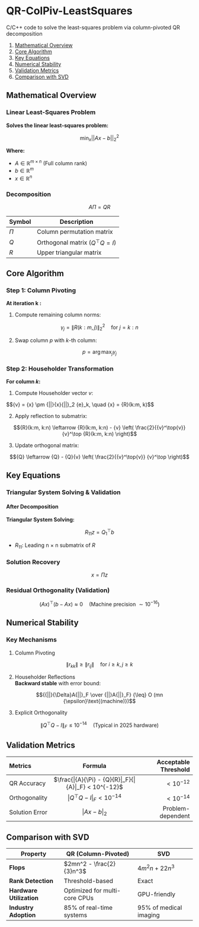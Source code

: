# QR-ColPiv-LeastSquares
C/C++ code to solve the least-squares problem via column-pivoted QR decomposition

1. [Mathematical Overview](#mathematical-overview)
2. [Core Algorithm](#core-algorithm)
3. [Key Equations](#key-equations)
4. [Numerical Stability](#numerical-stability)
5. [Validation Metrics](#validation-metrics)
6. [Comparison with SVD](#comparison-with-svd)


## Mathematical Overview  

### Linear Least-Squares Problem  

&zwnj;**Solves the linear least-squares problem:**&zwnj;

$$\min_{{x}} {||}{A}{x} - {b}{||}_2^2$$


&zwnj;**Where:**&zwnj;
- ${A} \in \mathbb{R}^{m \times n}$ (Full column rank)  
- ${b} \in \mathbb{R}^{m}$  
- ${x} \in \mathbb{R}^{n}$  

### Decomposition  
$${A}{\Pi} = {Q}{R}$$  

| Symbol                | Description                                   |
|-----------------------|-----------------------------------------------|
| ${\Pi}$            | Column permutation matrix                     |
| ${Q}$              | Orthogonal matrix (${Q}^\top{Q} = {I}$)       |  
| ${R}$              | Upper triangular matrix                       |  


## Core Algorithm

### Step 1: Column Pivoting  
&zwnj;**At iteration  k :**&zwnj;
1. Compute remaining column norms:  

$${\gamma}_j = \|{R}(k:m, j)\|_2^2 \quad \text{for } j = k:n$$  

2. Swap column $p$ with $k$-th column:  

$$p = \arg\max_j \gamma_j$$

### Step 2: Householder Transformation  
&zwnj;**For column $k$:**&zwnj;
1. Compute Householder vector ${v}$:  

$${v} = {x} \pm {||}{x}\{||}_2 {e}_k, \quad {x} = {R}(k:m, k)$$
     
2. Apply reflection to submatrix:  

$${R}(k:m, k:n) \leftarrow {R}(k:m, k:n) - {v} \left( \frac{2}{{v}^\top{v}} {v}^\top {R}(k:m, k:n) \right)$$
   
3. Update orthogonal matrix:  

$${Q} \leftarrow {Q} - {Q}{v} \left( \frac{2}{{v}^\top{v}} {v}^\top \right)$$  


## Key Equations

### Triangular System Solving & Validation  

#### After Decomposition  
&zwnj;**Triangular System Solving:**&zwnj;

$${R}_{11} {z} = {Q}_1^\top {b}$$  

- ${R}_{11}$: Leading n $\times$ n submatrix of ${R}$  

### Solution Recovery  

$${x} = {\Pi} {z}$$  

### Residual Orthogonality (Validation)  

$$({A}{x})^\top ({b} - {A}{x}) \approx 0 \quad \text{(Machine precision $\sim 10^{-16}$)}$$  


## Numerical Stability

### Key Mechanisms  

1. Column Pivoting  

$$\|r_{kk}\| \geq \|r_{ij}\| \quad \text{for } i \geq k, \, j \geq k$$  

2. Householder Reflections  
&zwnj;**Backward stable**&zwnj; with error bound:  

$${{||}{\Delta}A{||}_F \over {||}A{||}_F} {\leq} O (mn {\epsilon}\text{(machine)})$$  

3. Explicit Orthogonality  

$$\|{Q}^\top{Q} - {I}\|_F \leq 10^{-14} \quad \text{(Typical in 2025 hardware)}$$  


## Validation Metrics

| Metrics           | Formula                                                                  | Acceptable Threshold|
|:------------------|:------------------------------------------------------------------------:|------------------: |
| QR Accuracy       | $\frac{\|{A}{\Pi} - {Q}{R}\|_F}{\|{A}\|_F} < 10^{-12}$                  | $<10^{-12}$    |
| Orthogonality     | $\|{Q}^\top{Q} - {I}\|_F < 10^{-14}$                            | $<10^{-14}$    |
| Solution Error    | $\|{A}{x} - {b}\|_2$                                            | Problem-dependent  |


## Comparison with SVD

| &zwnj;**Property**&zwnj;            | &zwnj;**QR (Column-Pivoted)**&zwnj;              | &zwnj;**SVD**&zwnj;                    |
|-------------------------|---------------------------------------|-----------------------------|
| &zwnj;**Flops**&zwnj;               | $2mn^2 - \frac{2}{3}n^3$          | $4m^2n + 22n^3$         |
| &zwnj;**Rank Detection**&zwnj;      | Threshold-based                       | Exact                       |
| &zwnj;**Hardware Utilization**&zwnj;| Optimized for multi-core CPUs         | GPU-friendly                |
| &zwnj;**Industry Adoption**&zwnj;   | 85% of real-time systems              | 95% of medical imaging      |


